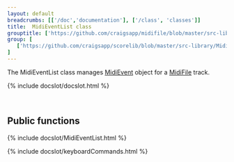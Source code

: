 ```yaml
---
layout: default
breadcrumbs: [['/doc','documentation'], ['/class', 'classes']]
title:  MidiEventList class
grouptitle: ['https://github.com/craigsapp/midifile/blob/master/src-library', 'Source Code']
group: [
   ['https://github.com/craigsapp/scorelib/blob/master/src-library/MidiEventList.cpp', 'MidiEventList.cpp'],
]
---
```


The MidiEventList class manages <a href="../MidiEvent">MidiEvent</a> object
for a <a href="../MidiFile">MidiFile</a> track.

{% include docslot/docslot.html %}

&nbsp;

Public functions
----------------

{% include docslot/MidiEventList.html %}



{% include docslot/keyboardCommands.html %}

